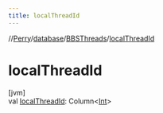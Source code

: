 ```yaml
---
title: localThreadId
---
```

//[Perry](../../../index.html)/[database](../index.html)/[BBSThreads](index.html)/[localThreadId](local-thread-id.html)



# localThreadId



[jvm]\
val [localThreadId](local-thread-id.html): Column&lt;[Int](https://kotlinlang.org/api/latest/jvm/stdlib/kotlin/-int/index.html)&gt;




